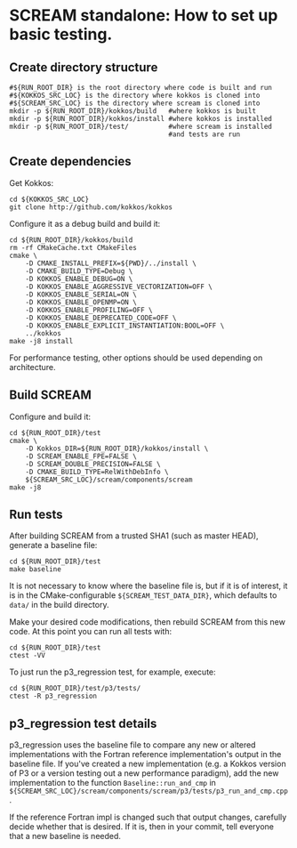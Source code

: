 # SCREAM standalone: How to set up basic testing.

## Create directory structure
```
#${RUN_ROOT_DIR} is the root directory where code is built and run
#${KOKKOS_SRC_LOC} is the directory where kokkos is cloned into
#${SCREAM_SRC_LOC} is the directory where scream is cloned into
mkdir -p ${RUN_ROOT_DIR}/kokkos/build   #where kokkos is built
mkdir -p ${RUN_ROOT_DIR}/kokkos/install #where kokkos is installed
mkdir -p ${RUN_ROOT_DIR}/test/          #where scream is installed
                                        #and tests are run
```

## Create dependencies
Get Kokkos:
```
cd ${KOKKOS_SRC_LOC}
git clone http://github.com/kokkos/kokkos
```
Configure it as a debug build and build it:
```
cd ${RUN_ROOT_DIR}/kokkos/build
rm -rf CMakeCache.txt CMakeFiles
cmake \
    -D CMAKE_INSTALL_PREFIX=${PWD}/../install \
    -D CMAKE_BUILD_TYPE=Debug \
    -D KOKKOS_ENABLE_DEBUG=ON \
    -D KOKKOS_ENABLE_AGGRESSIVE_VECTORIZATION=OFF \
    -D KOKKOS_ENABLE_SERIAL=ON \
    -D KOKKOS_ENABLE_OPENMP=ON \
    -D KOKKOS_ENABLE_PROFILING=OFF \
    -D KOKKOS_ENABLE_DEPRECATED_CODE=OFF \
    -D KOKKOS_ENABLE_EXPLICIT_INSTANTIATION:BOOL=OFF \
    ../kokkos
make -j8 install
```
For performance testing, other options should be used depending on architecture.

## Build SCREAM
Configure and build it:
```
cd ${RUN_ROOT_DIR}/test
cmake \
    -D Kokkos_DIR=${RUN_ROOT_DIR}/kokkos/install \
    -D SCREAM_ENABLE_FPE=FALSE \
    -D SCREAM_DOUBLE_PRECISION=FALSE \
    -D CMAKE_BUILD_TYPE=RelWithDebInfo \
    ${SCREAM_SRC_LOC}/scream/components/scream
make -j8
```

## Run tests
After building SCREAM from a trusted SHA1 (such as master HEAD), generate
a baseline file:
```
cd ${RUN_ROOT_DIR}/test
make baseline
```
It is not necessary to know where the baseline file is, but if it is of
interest, it is in the CMake-configurable `${SCREAM_TEST_DATA_DIR}`, which
defaults to `data/` in the build directory.

Make your desired code modifications, then rebuild SCREAM from this new
code. At this point you can run all tests with:
```
cd ${RUN_ROOT_DIR}/test
ctest -VV
```
To just run the p3_regression test, for example, execute:
```
cd ${RUN_ROOT_DIR}/test/p3/tests/
ctest -R p3_regression
```

## p3_regression test details

p3_regression uses the baseline file to compare any new or altered
implementations with the Fortran reference implementation's output in
the baseline file. If you've created a new implementation (e.g. a
Kokkos version of P3 or a version testing out a new performance paradigm),
add the new implementation to the function `Baseline::run_and_cmp` in
`${SCREAM_SRC_LOC}/scream/components/scream/p3/tests/p3_run_and_cmp.cpp`.

If the reference Fortran impl is changed such that output changes, carefully
decide whether that is desired. If it is, then in your commit, tell everyone
that a new baseline is needed.

